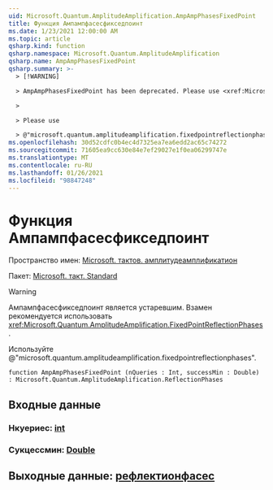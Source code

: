 ```yaml
---
uid: Microsoft.Quantum.AmplitudeAmplification.AmpAmpPhasesFixedPoint
title: Функция Ампампфасесфикседпоинт
ms.date: 1/23/2021 12:00:00 AM
ms.topic: article
qsharp.kind: function
qsharp.namespace: Microsoft.Quantum.AmplitudeAmplification
qsharp.name: AmpAmpPhasesFixedPoint
qsharp.summary: >-
  > [!WARNING]

  > AmpAmpPhasesFixedPoint has been deprecated. Please use <xref:Microsoft.Quantum.AmplitudeAmplification.FixedPointReflectionPhases> instead.

  >

  > Please use

  > @"microsoft.quantum.amplitudeamplification.fixedpointreflectionphases".
ms.openlocfilehash: 30d52cdfc0b4ec4d7325ea7ea6edd2ac65c74272
ms.sourcegitcommit: 71605ea9cc630e84e7ef29027e1f0ea06299747e
ms.translationtype: MT
ms.contentlocale: ru-RU
ms.lasthandoff: 01/26/2021
ms.locfileid: "98847248"
---
```

# <a name="ampampphasesfixedpoint-function"></a>Функция Ампампфасесфикседпоинт

Пространство имен: [Microsoft. тактов. амплитудеамплификатион](xref:Microsoft.Quantum.AmplitudeAmplification)

Пакет: [Microsoft. такт. Standard](https://nuget.org/packages/Microsoft.Quantum.Standard)


> [!WARNING]
> Ампампфасесфикседпоинт является устаревшим. Взамен рекомендуется использовать <xref:Microsoft.Quantum.AmplitudeAmplification.FixedPointReflectionPhases>.
>
> Используйте @"microsoft.quantum.amplitudeamplification.fixedpointreflectionphases".



```qsharp
function AmpAmpPhasesFixedPoint (nQueries : Int, successMin : Double) : Microsoft.Quantum.AmplitudeAmplification.ReflectionPhases
```


## <a name="input"></a>Входные данные

### <a name="nqueries--int"></a>Нкуериес: [int](xref:microsoft.quantum.lang-ref.int)




### <a name="successmin--double"></a>Сукцессмин: [Double](xref:microsoft.quantum.lang-ref.double)





## <a name="output--reflectionphases"></a>Выходные данные: [рефлектионфасес](xref:Microsoft.Quantum.AmplitudeAmplification.ReflectionPhases)


